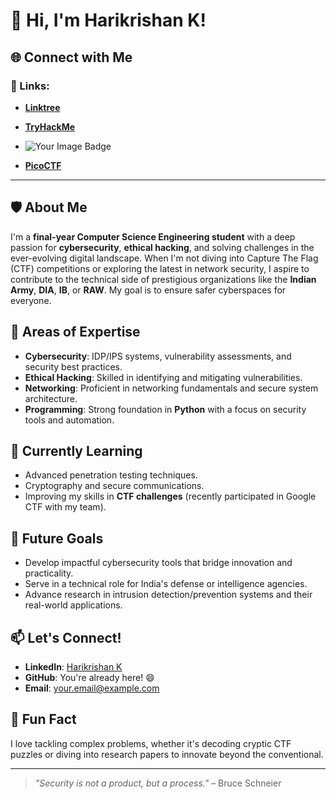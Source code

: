 # 👋 Hi, I'm Harikrishan K!  

## 🌐 Connect with Me  
### 🔗 Links:  
- [**Linktree**](https://linktr.ee/harikrishnank)  
- [**TryHackMe**](https://tryhackme.com/r/p/haritheh4cker)
- <img src="https://tryhackme-badges.s3.amazonaws.com/haritheh4cker.png" alt="Your Image Badge" />

- [**PicoCTF**](https://play.picoctf.org/users/harikrishnan4)  

---

## 🛡️ About Me  
I'm a **final-year Computer Science Engineering student** with a deep passion for **cybersecurity**, **ethical hacking**, and solving challenges in the ever-evolving digital landscape. When I'm not diving into Capture The Flag (CTF) competitions or exploring the latest in network security, I aspire to contribute to the technical side of prestigious organizations like the **Indian Army**, **DIA**, **IB**, or **RAW**. My goal is to ensure safer cyberspaces for everyone.  

## 💼 Areas of Expertise  
- **Cybersecurity**: IDP/IPS systems, vulnerability assessments, and security best practices.  
- **Ethical Hacking**: Skilled in identifying and mitigating vulnerabilities.  
- **Networking**: Proficient in networking fundamentals and secure system architecture.  
- **Programming**: Strong foundation in **Python** with a focus on security tools and automation.  

## 🌱 Currently Learning  
- Advanced penetration testing techniques.  
- Cryptography and secure communications.  
- Improving my skills in **CTF challenges** (recently participated in Google CTF with my team).  

## 🚀 Future Goals  
- Develop impactful cybersecurity tools that bridge innovation and practicality.  
- Serve in a technical role for India's defense or intelligence agencies.  
- Advance research in intrusion detection/prevention systems and their real-world applications.  

## 📫 Let's Connect!  
- **LinkedIn**: [Harikrishan K](https://www.linkedin.com/in/harikrishank/)  
- **GitHub**: You're already here! 😄  
- **Email**: [your.email@example.com](mailto:your.email@example.com)  

## 🌟 Fun Fact  
I love tackling complex problems, whether it's decoding cryptic CTF puzzles or diving into research papers to innovate beyond the conventional.  

---

> _"Security is not a product, but a process."_ – Bruce Schneier  
